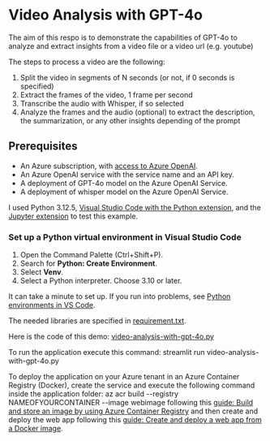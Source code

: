 # Video Analysis with GPT-4o

The aim of this respo is to demonstrate the capabilities of GPT-4o to analyze and extract insights from a video file or a video url (e.g. youtube)

The steps to process a video are the following:
1. Split the video in segments of N seconds (or not, if 0 seconds is specified)
2. Extract the frames of the video, 1 frame per second
3. Transcribe the audio with Whisper, if so selected
4. Analyze the frames and the audio (optional) to extract the description, the summarization, or any other insights depending of the prompt

## Prerequisites
+ An Azure subscription, with [access to Azure OpenAI](https://aka.ms/oai/access).
+ An Azure OpenAI service with the service name and an API key.
+ A deployment of GPT-4o model on the Azure OpenAI Service.
+ A deployment of whisper model on the Azure OpenAI Service.

I used Python 3.12.5, [Visual Studio Code with the Python extension](https://code.visualstudio.com/docs/python/python-tutorial), and the [Jupyter extension](https://marketplace.visualstudio.com/items?itemName=ms-toolsai.jupyter) to test this example.

### Set up a Python virtual environment in Visual Studio Code

1. Open the Command Palette (Ctrl+Shift+P).
1. Search for **Python: Create Environment**.
1. Select **Venv**.
1. Select a Python interpreter. Choose 3.10 or later.

It can take a minute to set up. If you run into problems, see [Python environments in VS Code](https://code.visualstudio.com/docs/python/environments).


The needed libraries are specified in [requirement.txt](requirements.txt).

Here is the code of this demo: [video-analysis-with-gpt-4o.py](video-analysis-with-gpt-4o.py)

To run the application execute this command: streamlit run video-analysis-with-gpt-4o.py

To deploy the application on your Azure tenant in an Azure Container Registry (Docker), create the service and execute the following command inside the application folder: az acr build --registry NAMEOFYOURCONTAINER --image webimage following this [guide: Build and store an image by using Azure Container Registry](https://learn.microsoft.com/en-us/training/modules/deploy-run-container-app-service/3-exercise-build-images) and then create and deploy the web app following this [guide: Create and deploy a web app from a Docker image](https://learn.microsoft.com/en-us/training/modules/deploy-run-container-app-service/5-exercise-deploy-web-app).
